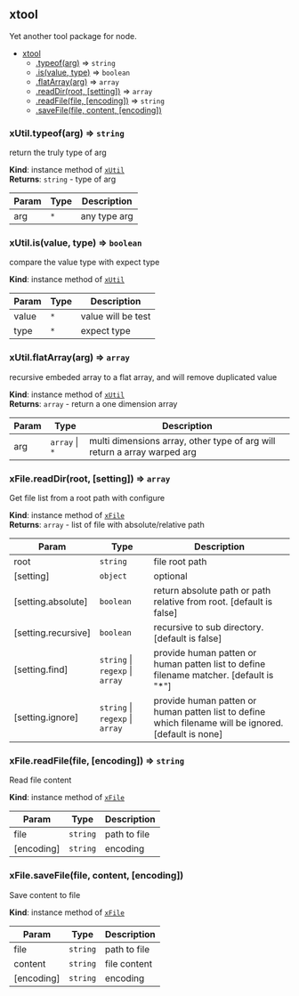 
## xtool
<a name="xtool"></a>
Yet another tool package for node.

* [xtool](#xtool)
    * [.typeof(arg)](#xUtil+typeof) ⇒ <code>string</code>
    * [.is(value, type)](#xUtil+is) ⇒ <code>boolean</code>
    * [.flatArray(arg)](#xUtil+flatArray) ⇒ <code>array</code>
    * [.readDir(root, [setting])](#xFile+readDir) ⇒ <code>array</code>
    * [.readFile(file, [encoding])](#xFile+readFile) ⇒ <code>string</code>
    * [.saveFile(file, content, [encoding])](#xFile+saveFile)

<a name="xUtil+typeof"></a>

### xUtil.typeof(arg) ⇒ <code>string</code>
return the truly type of arg

**Kind**: instance method of [<code>xUtil</code>](#xUtil)  
**Returns**: <code>string</code> - type of arg  

| Param | Type | Description |
| --- | --- | --- |
| arg | <code>\*</code> | any type arg |

<a name="xUtil+is"></a>

### xUtil.is(value, type) ⇒ <code>boolean</code>
compare the value type with expect type

**Kind**: instance method of [<code>xUtil</code>](#xUtil)  

| Param | Type | Description |
| --- | --- | --- |
| value | <code>\*</code> | value will be test |
| type | <code>\*</code> | expect type |

<a name="xUtil+flatArray"></a>

### xUtil.flatArray(arg) ⇒ <code>array</code>
recursive embeded array to a flat array, and will remove duplicated value

**Kind**: instance method of [<code>xUtil</code>](#xUtil)  
**Returns**: <code>array</code> - return a one dimension array  

| Param | Type | Description |
| --- | --- | --- |
| arg | <code>array</code> \| <code>\*</code> | multi dimensions array, other type of arg will return a array warped arg |

<a name="xFile+readDir"></a>

### xFile.readDir(root, [setting]) ⇒ <code>array</code>
Get file list from a root path with configure

**Kind**: instance method of [<code>xFile</code>](#xFile)  
**Returns**: <code>array</code> - list of file with absolute/relative path  

| Param | Type | Description |
| --- | --- | --- |
| root | <code>string</code> | file root path |
| [setting] | <code>object</code> | optional |
| [setting.absolute] | <code>boolean</code> | return absolute path or path relative from root. [default is false] |
| [setting.recursive] | <code>boolean</code> | recursive to sub directory. [default is false] |
| [setting.find] | <code>string</code> \| <code>regexp</code> \| <code>array</code> | provide human patten or human patten list to define filename matcher. [default is "*"] |
| [setting.ignore] | <code>string</code> \| <code>regexp</code> \| <code>array</code> | provide human patten or human patten list to define which filename will be ignored. [default is none] |

<a name="xFile+readFile"></a>

### xFile.readFile(file, [encoding]) ⇒ <code>string</code>
Read file content

**Kind**: instance method of [<code>xFile</code>](#xFile)  

| Param | Type | Description |
| --- | --- | --- |
| file | <code>string</code> | path to file |
| [encoding] | <code>string</code> | encoding |

<a name="xFile+saveFile"></a>

### xFile.saveFile(file, content, [encoding])
Save content to file

**Kind**: instance method of [<code>xFile</code>](#xFile)  

| Param | Type | Description |
| --- | --- | --- |
| file | <code>string</code> | path to file |
| content | <code>string</code> | file content |
| [encoding] | <code>string</code> | encoding |

